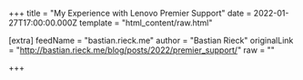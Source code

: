 
+++
title = "My Experience with Lenovo Premier Support"
date = 2022-01-27T17:00:00.000Z
template = "html_content/raw.html"

[extra]
feedName = "bastian.rieck.me"
author = "Bastian Rieck"
originalLink = "http://bastian.rieck.me/blog/posts/2022/premier_support/"
raw = ""

+++

